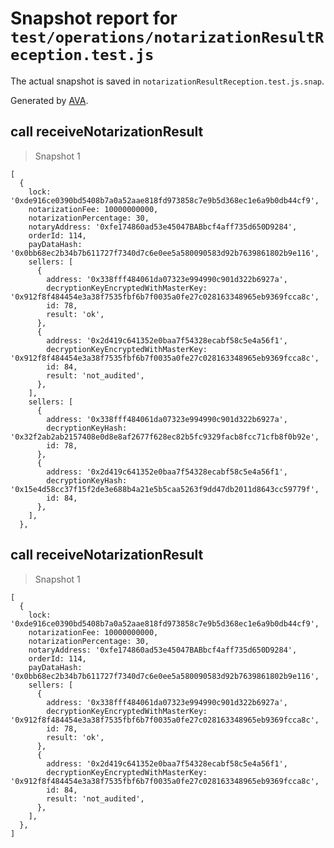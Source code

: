 # Snapshot report for `test/operations/notarizationResultReception.test.js`

The actual snapshot is saved in `notarizationResultReception.test.js.snap`.

Generated by [AVA](https://ava.li).

## call receiveNotarizationResult

> Snapshot 1

    [
      {
        lock: '0xde916ce0390bd5408b7a0a52aae818fd973858c7e9b5d368ec1e6a9b0db44cf9',
        notarizationFee: 10000000000,
        notarizationPercentage: 30,
        notaryAddress: '0xfe174860ad53e45047BABbcf4aff735d650D9284',
        orderId: 114,
        payDataHash: '0x0bb68ec2b34b7b611727f7340d7c6e0ee5a580090583d92b7639861802b9e116',
        sellers: [
          {
            address: '0x338fff484061da07323e994990c901d322b6927a',
            decryptionKeyEncryptedWithMasterKey: '0x912f8f484454e3a38f7535fbf6b7f0035a0fe27c028163348965eb9369fcca8c',
            id: 78,
            result: 'ok',
          },
          {
            address: '0x2d419c641352e0baa7f54328ecabf58c5e4a56f1',
            decryptionKeyEncryptedWithMasterKey: '0x912f8f484454e3a38f7535fbf6b7f0035a0fe27c028163348965eb9369fcca8c',
            id: 84,
            result: 'not_audited',
          },
        ],
        sellers: [
          {
            address: '0x338fff484061da07323e994990c901d322b6927a',
            decryptionKeyHash: '0x32f2ab2ab2157408e0d8e8af2677f628ec82b5fc9329facb8fcc71cfb8f0b92e',
            id: 78,
          },
          {
            address: '0x2d419c641352e0baa7f54328ecabf58c5e4a56f1',
            decryptionKeyHash: '0x15e4d58cc37f15f2de3e688b4a21e5b5caa5263f9dd47db2011d8643cc59779f',
            id: 84,
          },
        ],
      },
    

## call receiveNotarizationResult

> Snapshot 1

    [
      {
        lock: '0xde916ce0390bd5408b7a0a52aae818fd973858c7e9b5d368ec1e6a9b0db44cf9',
        notarizationFee: 10000000000,
        notarizationPercentage: 30,
        notaryAddress: '0xfe174860ad53e45047BABbcf4aff735d650D9284',
        orderId: 114,
        payDataHash: '0x0bb68ec2b34b7b611727f7340d7c6e0ee5a580090583d92b7639861802b9e116',
        sellers: [
          {
            address: '0x338fff484061da07323e994990c901d322b6927a',
            decryptionKeyEncryptedWithMasterKey: '0x912f8f484454e3a38f7535fbf6b7f0035a0fe27c028163348965eb9369fcca8c',
            id: 78,
            result: 'ok',
          },
          {
            address: '0x2d419c641352e0baa7f54328ecabf58c5e4a56f1',
            decryptionKeyEncryptedWithMasterKey: '0x912f8f484454e3a38f7535fbf6b7f0035a0fe27c028163348965eb9369fcca8c',
            id: 84,
            result: 'not_audited',
          },
        ],
      },
    ]